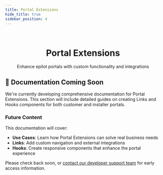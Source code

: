 ```yaml
---
title: Portal Extensions
hide_title: true
sidebar_position: 4
---
```


<p>&nbsp;</p>

<h1 align="center">Portal Extensions</h1>

<p align="center">Enhance epilot portals with custom functionality and integrations</p>

## 🚧 Documentation Coming Soon

We're currently developing comprehensive documentation for Portal Extensions. This section will include detailed guides on creating Links and Hooks components for both customer and installer portals.

### Future Content

This documentation will cover:

- **Use Cases**: Learn how Portal Extensions can solve real business needs
- **Links**: Add custom navigation and external integrations
- **Hooks**: Create responsive components that enhance the portal experience

Please check back soon, or [contact our developer support team](https://developers.epilot.cloud/contact) for early access information.